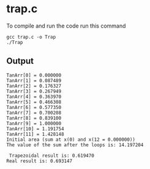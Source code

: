 # trap.c
To compile and run the code run this command
```{bash}
gcc trap.c -o Trap
./Trap
```
## Output
```
TanArr[0] = 0.000000
TanArr[1] = 0.087489
TanArr[2] = 0.176327
TanArr[3] = 0.267949
TanArr[4] = 0.363970
TanArr[5] = 0.466308
TanArr[6] = 0.577350
TanArr[7] = 0.700208
TanArr[8] = 0.839100
TanArr[9] = 1.000000
TanArr[10] = 1.191754
TanArr[11] = 1.428148
Initial area (sum at x(0) and x(12 = 0.000000))
The value of the sum after the loops is: 14.197204

 Trapezoidal result is: 0.619470
Real result is: 0.693147
```